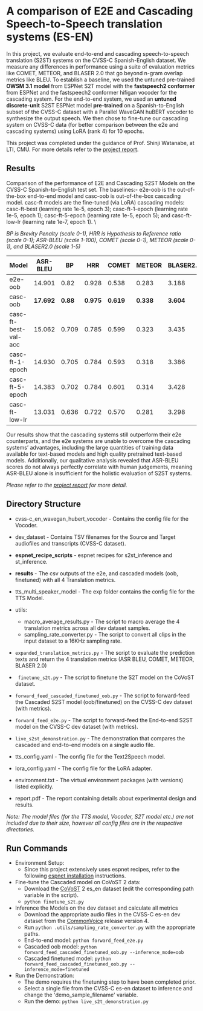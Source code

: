 # A comparison of E2E and Cascading Speech-to-Speech translation systems (ES-EN)
In this project, we evaluate end-to-end and cascading speech-to-speech translation (S2ST) systems on the CVSS-C Spanish-English dataset. We measure any differences in performance using a suite of evaluation metrics like COMET, METEOR, and BLASER 2.0 that go beyond n-gram overlap metrics like BLEU. To establish a baseline, we used the untuned pre-trained **OWSM 3.1 model** from ESPNet S2T model with the **fastspeech2 conformer** from ESPNet and the fastspeech2 conformer hifigan vocoder for the cascading system. For the end-to-end system, we used an **untuned discrete-unit** S2ST ESPNet model **pre-trained** on a Spanish-to-English subset of the CVSS-C dataset with a Parallel WaveGAN huBERT vocoder to synthesize the output speech. We then chose to fine-tune our cascading system on CVSS-C data (for better comparison between the e2e and cascading systems) using LoRA (rank 4) for 10 epochs.

This project was completed under the guidance of Prof. Shinji Watanabe, at LTI, CMU. For more details refer to the [project report](https://github.com/Aadit3003/s2st-cascading-e2e/blob/8a1be02494e6ecac6c0db413026a399bdf916a9b/report.pdf).


## Results
Comparison of the performance of E2E and Cascading S2ST Models on the CVSS-C Spanish-to-English test set. The baselines:- e2e-oob is the out-of-
the-box end-to-end model and casc-oob is out-of-the-box cascading model. casc-ft models are the fine-tuned (via LoRA) cascading models:
casc-ft-best (learning rate 1e-5, epoch 3); casc-ft-1-epoch (learning rate 1e-5, epoch 1); casc-ft-5-epoch (learning rate 1e-5, epoch 5); and
casc-ft-low-lr (learning rate 1e-7, epoch 1). \

_BP is Brevity Penalty (scale 0-1), HRR is Hypothesis to Reference ratio (scale 0-1); ASR-BLEU (scale 1-100), COMET (scale 0-1), METEOR (scale 0-1), and BLASER2.0 (scale 1-5)_

| Model           | ASR-BLEU      | BP            | HRR            | COMET          | METEOR         | BLASER2.0      |
|-----------------|---------------|---------------|----------------|----------------|----------------|----------------|
| e2e-oob         | 14.901        | 0.82          | 0.928          | 0.538          | 0.283          | 3.188          |
| casc-oob        | **17.692**        | **0.88**          | **0.975**          | **0.619**          | **0.338**         | **3.604**          |
| casc-ft-best-val-acc    | 15.062        | 0.709         | 0.785          | 0.599          | 0.323          | 3.435          |
| casc-ft-1-epoch | 14.930        | 0.705         | 0.784          | 0.593          | 0.318          | 3.386          |
| casc-ft-5-epoch | 14.383        | 0.702         | 0.784          | 0.601          | 0.314          | 3.428          |
| casc-ft-low-lr  | 13.031        | 0.636         | 0.722          | 0.570          | 0.281          | 3.298          |

Our results show that the cascading systems still outperform their e2e counterparts, and the e2e systems are unable to overcome the cascading systems’ advantages, including the
large quantities of training data available for text-based models and high quality pretrained text-based models. Additionally, our qualitative analysis revealed that ASR-BLEU scores do not always perfectly correlate with human judgements, meaning ASR-BLEU alone is insufficient for the holistic evaluation of S2ST systems. 

_Please refer to the [project report](https://github.com/Aadit3003/s2st-cascading-e2e/blob/8a1be02494e6ecac6c0db413026a399bdf916a9b/report.pdf) for more detail._

## Directory Structure
* cvss-c_en_wavegan_hubert_vocoder - Contains the config file for the Vocoder.
* dev_dataset - Contains TSV filenames for the Source and Target audiofiles and transcripts (CVSS-C dataset).
* **espnet_recipe_scripts** - espnet recipes for s2st_inference and st_inference.
* **results** - The csv outputs of the e2e, and cascaded models (oob, finetuned) with all 4 Translation metrics.
* tts_multi_speaker_model - The exp folder contains the config file for the TTS Model.
* utils:
    * macro_average_results.py - The script to macro average the 4 translation metrics across all dev dataset samples.
    * sampling_rate_converter.py - The script to convert all clips in the input dataset to a 16KHz sampling rate.

*  ```expanded_translation_metrics.py```  - The script to evaluate the prediction texts and return the 4 translation metrics (ASR BLEU, COMET, METEOR, BLASER 2.0)
*  ``` finetune_s2t.py``` - The script to finetune the S2T model on the CoVoST dataset. 
* ```forward_feed_cascaded_finetuned_oob.py``` - The script to forward-feed the Cascaded S2ST model (oob/finetuned) on the CVSS-C dev dataset (with metrics).
* ```forward_feed_e2e.py``` - The script to forward-feed the End-to-end S2ST model on the CVSS-C dev dataset (with metrics).
* ```live_s2st_demonstration.py``` - The demonstration that compares the cascaded and end-to-end models on a single audio file.

* tts_config.yaml - The config file for the Text2Speech model. 
* lora_config.yaml - The config file for the LoRA adapter.

* environment.txt - The virtual environment packages (with versions) listed explicitly. 
* report.pdf - The report containing details about experimental design and results. 

_Note: The model files (for the TTS model, Vocoder, S2T model etc.) are not included due to their size, however all config files are in the respective directories._

## Run Commands

* Environment Setup:
  * Since this project extensively uses espnet recipes, refer to the following [espnet installation](https://github.com/espnet/espnet) instructions.
* Fine-tune the Cascaded model on CoVoST 2 data:
  * Download the [CoVoST](https://huggingface.co/datasets/facebook/covost2/) 2 es_en dataset (edit the corresponding path variable in the script).
  * ```python finetune_s2t.py```
* Inference the Models on the dev dataset and calculate all metrics
  * Download the appropriate audio files in the CVSS-C es-en dev dataset from the [CommonVoice](https://commonvoice.mozilla.org/en/datasets) release version 4.
  * Run ```python .utils/sampling_rate_converter.py``` with the appropriate paths.
  * End-to-end model: ```python forward_feed_e2e.py```
  * Cascaded oob model: ```python forward_feed_cascaded_finetuned_oob.py --inference_mode=oob```
  * Cascaded finetuned model: ```python forward_feed_cascaded_finetuned_oob.py --inference_mode=finetuned```
* Run the Demonstration:
  * The demo requires the finetuning step to have been completed prior.
  * Select a single file from the CVSS-C es-en dataset to inference and change the 'demo_sample_filename' variable.
  * Run the demo: ```python live_s2t_demonstration.py```
